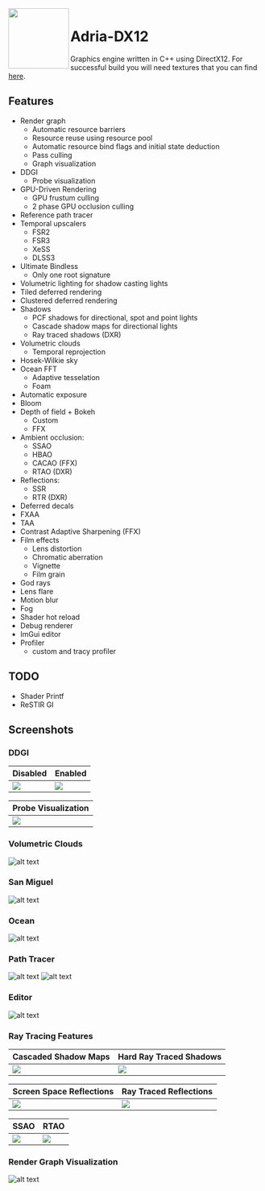 <img align="left" src="Adria/Resources/Icons/adria_logo.jpg" width="120px"/>

# Adria-DX12

Graphics engine written in C++ using DirectX12. For successful build you will need textures that you can find [here](https://github.com/mateeeeeee/Adria-DX11/releases/tag/1.0).
 
## Features
* Render graph
	- Automatic resource barriers
	- Resource reuse using resource pool
	- Automatic resource bind flags and initial state deduction
	- Pass culling
    - Graph visualization
* DDGI
    - Probe visualization
* GPU-Driven Rendering
    - GPU frustum culling
    - 2 phase GPU occlusion culling
* Reference path tracer 
* Temporal upscalers
    - FSR2
	- FSR3
    - XeSS 
    - DLSS3
* Ultimate Bindless 
    - Only one root signature 
* Volumetric lighting for shadow casting lights
* Tiled deferred rendering 
* Clustered deferred rendering
* Shadows
    - PCF shadows for directional, spot and point lights
    - Cascade shadow maps for directional lights
    - Ray traced shadows (DXR)
* Volumetric clouds
    - Temporal reprojection
* Hosek-Wilkie sky
* Ocean FFT
    - Adaptive tesselation
    - Foam
* Automatic exposure
* Bloom
* Depth of field + Bokeh 
    - Custom
    - FFX
* Ambient occlusion: 
    - SSAO
    - HBAO
    - CACAO (FFX)
    - RTAO (DXR)
* Reflections: 
    - SSR
    - RTR (DXR)
* Deferred decals
* FXAA
* TAA
* Contrast Adaptive Sharpening (FFX)
* Film effects
    - Lens distortion
    - Chromatic aberration
    - Vignette
    - Film grain
* God rays
* Lens flare
* Motion blur
* Fog
* Shader hot reload
* Debug renderer
* ImGui editor
* Profiler
    - custom and tracy profiler

## TODO
* Shader Printf
* ReSTIR GI

## Screenshots

### DDGI

| Disabled |  Enabled |
|---|---|
|  ![](Adria/Saved/Screenshots/noddgi.png) | ![](Adria/Saved/Screenshots/ddgi.png) |

| Probe Visualization |
|---|
|  ![](Adria/Saved/Screenshots/ddgi_probes1.png) |

### Volumetric Clouds
![alt text](Adria/Saved/Screenshots/clouds.png "Volumetric clouds") 

### San Miguel
![alt text](Adria/Saved/Screenshots/sanmiguel.png "San Miguel") 

### Ocean
![alt text](Adria/Saved/Screenshots/ocean.png "Ocean") 

### Path Tracer
![alt text](Adria/Saved/Screenshots/pathtracing1.png "Path tracing") 
![alt text](Adria/Saved/Screenshots/pathtracing2.png "Path tracing") 

### Editor
![alt text](Adria/Saved/Screenshots/editor.png "Editor") 

### Ray Tracing Features

| Cascaded Shadow Maps |  Hard Ray Traced Shadows |
|---|---|
|  ![](Adria/Saved/Screenshots/cascades.png) | ![](Adria/Saved/Screenshots/raytraced.png) |

| Screen Space Reflections |  Ray Traced Reflections |
|---|---|
|  ![](Adria/Saved/Screenshots/ssr.png) | ![](Adria/Saved/Screenshots/rtr.png) |

| SSAO | RTAO |
|---|---|
|  ![](Adria/Saved/Screenshots/ssao.png) | ![](Adria/Saved/Screenshots/rtao.png) |

### Render Graph Visualization
![alt text](Adria/Saved/RenderGraph/rendergraph.svg "Render graph visualization") 
